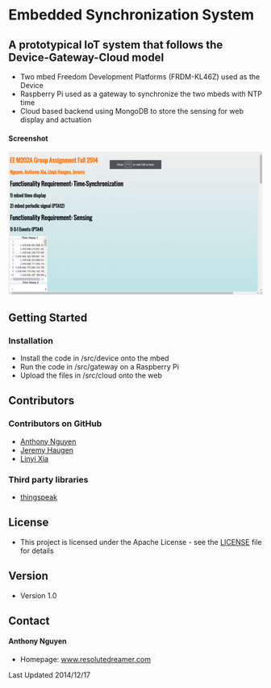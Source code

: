 Embedded Synchronization System
======
## A prototypical IoT system that follows the Device-Gateway-Cloud model
* Two mbed Freedom Development Platforms (FRDM-KL46Z) used as the Device
* Raspberry Pi used as a gateway to synchronize the two mbeds with NTP time
* Cloud based backend using MongoDB to store the sensing for web display and actuation

#### Screenshot
![Screenshot](/assets/screenshots/ss1.png)
## Getting Started

### Installation
* Install the code in /src/device onto the mbed
* Run the code in /src/gateway on a Raspberry Pi
* Upload the files in /src/cloud onto the web

## Contributors

### Contributors on GitHub
* [Anthony Nguyen](https://github.com/resolutedreamer)
* [Jeremy Haugen](https://github.com/jeremyhaugen)
* [Linyi Xia]()

### Third party libraries
*  [thingspeak](https://github.com/iobridge/ThingSpeak)

## License 
* This project is licensed under the Apache License - see the [LICENSE](https://github.com/resolutedreamer/prototypical-iot/blob/master/LICENSE) file for details

## Version 
* Version 1.0

## Contact
#### Anthony Nguyen
* Homepage: www.resolutedreamer.com

Last Updated 2014/12/17
